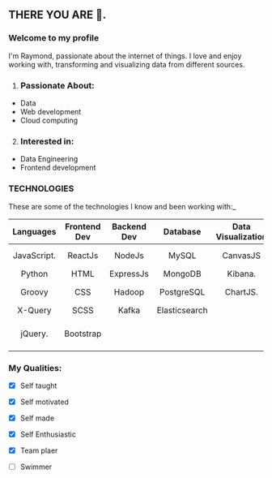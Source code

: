 ## THERE YOU ARE 👋. 
### Welcome to my profile 

I'm Raymond, passionate about the internet of things. I love and enjoy working with, transforming and visualizing data from different sources.

1. ### Passionate About:
  - Data
  - Web development
  - Cloud computing 

2. ### Interested in:
  - Data Engineering
  - Frontend development


### TECHNOLOGIES
  These are some of the technologies I know and been working with:_



| Languages              | Frontend Dev  | Backend Dev   | Database       | Data Visualization | (BaaS) && Bssd  | Testing     | Other           |
| :---:                  |  :---:        |  :---:        | :---:          | :---:            |  :---:          | :---:         | :---:         |
| JavaScript.            | ReactJs       | NodeJs        | MySQL         | CanvasJS          | Amazone (AWS)   |  Jest         | Linux         |
| Python                 | HTML          | ExpressJs     | MongoDB       |  Kibana.          | Kubernetes      |               | Git           |
| Groovy                 | CSS           | Hadoop        | PostgreSQL    | ChartJS.          | Bash            |               | Visual Studios |
| X-Query                | SCSS          | Kafka         | Elasticsearch |                   | Firebase        |               | Postman        |
| jQuery.                | Bootstrap     |               |               |                   | Heroku          |               | Oxygwn-XML-developer |



### My Qualities:

 - [x]  Self taught
 - [x]  Self motivated
 - [x]  Self made
 - [x]  Self Enthusiastic
 - [x]  Team plaer
 - [ ]  Swimmer


[^1]: My reference.
[^2]: Every new line should be prefixed with 2 spaces.  
  This allows you to have a footnote with multiple lines.
  
[^note]:
     footnotes will still render with numbers instead of the text but allow easier identification and linking.  
    This footnote also has been made with a different syntax using 4 spaces for new lines.
